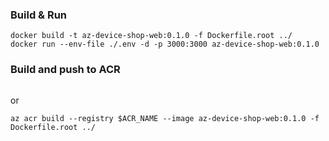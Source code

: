 
### Build & Run

```
docker build -t az-device-shop-web:0.1.0 -f Dockerfile.root ../
docker run --env-file ./.env -d -p 3000:3000 az-device-shop-web:0.1.0 
```

### Build and push to ACR
```

```
or
```
az acr build --registry $ACR_NAME --image az-device-shop-web:0.1.0 -f Dockerfile.root ../
```
